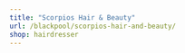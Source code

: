 ```yaml
---
title: "Scorpios Hair & Beauty"
url: /blackpool/scorpios-hair-and-beauty/
shop: hairdresser
---
```

